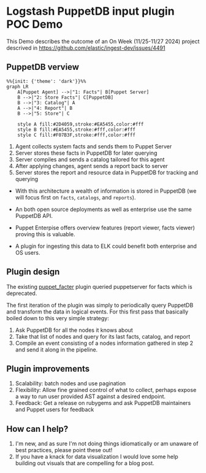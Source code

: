 # Logstash PuppetDB input plugin POC Demo

This Demo describes the outcome of an On Week (11/25-11/27 2024) project descrived in https://github.com/elastic/ingest-dev/issues/4491

## PuppetDB verview

```mermaid
%%{init: {'theme': 'dark'}}%%
graph LR
    A[Puppet Agent] -->|"1: Facts"| B[Puppet Server]
    B -->|"2: Store Facts"| C[PuppetDB]
    B -->|"3: Catalog"| A
    A -->|"4: Report"| B
    B -->|"5: Store"| C

    style A fill:#2D4059,stroke:#EA5455,color:#fff
    style B fill:#EA5455,stroke:#fff,color:#fff
    style C fill:#F07B3F,stroke:#fff,color:#fff
```

1. Agent collects system facts and sends them to Puppet Server
2. Server stores these facts in PuppetDB for later querying
3. Server compiles and sends a catalog tailored for this agent
4. After applying changes, agent sends a report back to server
5. Server stores the report and resource data in PuppetDB for tracking and querying

- With this architecture a wealth of information is stored in PuppetDB (we will focus first on `facts`, `catalogs`, and `reports`).

- An both open source deployments as well as enterprise use the same PuppetDB API. 

- Puppet Enterpise offers overview features (report viewer, facts viewer) proving this is valuable. 

- A plugin for ingesting this data to ELK could benefit both enterprise and OS users. 

## Plugin design

The existing [puppet_facter](https://github.com/logstash-plugins/logstash-input-puppet_facter) plugin queried puppetserver for facts which is deprecated. 

The first iteration of the plugin was simply to periodically query PuppetDB and transform the data in logical events. For this first pass that basically boiled down to this very simple strategy:

1. Ask PuppetDB for all the nodes it knows about
2. Take that list of nodes and query for its last facts, catalog, and report
3. Compile an event consisting of a nodes information gathered in step 2 and send it along in the pipeline.

## Plugin improvements

1. Scalability: batch nodes and use pagination
2. Flexibility: Allow fine grained control of what to collect, perhaps expose a way to run user provided AST against a desired endpoint. 
3. Feedback: Get a release on rubygems and ask PuppetDB maintainers and Puppet users for feedback

## How can I help?

1. I'm new, and as sure I'm not doing things idiomatically or am unaware of best practices, please point these out! 
2. If you have a knack for data visualization I would love some help building out visuals that are compelling for a blog post. 


